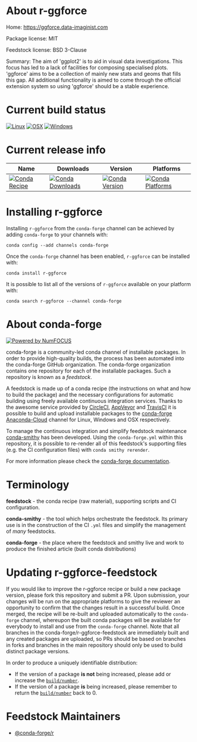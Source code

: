<!--
# -*- mode: jinja -*-
-->

About r-ggforce
===============

Home: https://ggforce.data-imaginist.com

Package license: MIT

Feedstock license: BSD 3-Clause

Summary: The aim of 'ggplot2' is to aid in visual data investigations. This focus has led to a lack of facilities for composing specialised plots. 'ggforce' aims to be a collection of mainly new stats and geoms that fills this gap. All additional functionality is aimed to come through the official extension system so using 'ggforce' should be a stable experience.



Current build status
====================

[![Linux](https://img.shields.io/circleci/project/github/conda-forge/r-ggforce-feedstock/master.svg?label=Linux)](https://circleci.com/gh/conda-forge/r-ggforce-feedstock)
[![OSX](https://img.shields.io/travis/conda-forge/r-ggforce-feedstock/master.svg?label=macOS)](https://travis-ci.org/conda-forge/r-ggforce-feedstock)
[![Windows](https://img.shields.io/appveyor/ci/conda-forge/r-ggforce-feedstock/master.svg?label=Windows)](https://ci.appveyor.com/project/conda-forge/r-ggforce-feedstock/branch/master)

Current release info
====================

| Name | Downloads | Version | Platforms |
| --- | --- | --- | --- |
| [![Conda Recipe](https://img.shields.io/badge/recipe-r--ggforce-green.svg)](https://anaconda.org/conda-forge/r-ggforce) | [![Conda Downloads](https://img.shields.io/conda/dn/conda-forge/r-ggforce.svg)](https://anaconda.org/conda-forge/r-ggforce) | [![Conda Version](https://img.shields.io/conda/vn/conda-forge/r-ggforce.svg)](https://anaconda.org/conda-forge/r-ggforce) | [![Conda Platforms](https://img.shields.io/conda/pn/conda-forge/r-ggforce.svg)](https://anaconda.org/conda-forge/r-ggforce) |

Installing r-ggforce
====================

Installing `r-ggforce` from the `conda-forge` channel can be achieved by adding `conda-forge` to your channels with:

```
conda config --add channels conda-forge
```

Once the `conda-forge` channel has been enabled, `r-ggforce` can be installed with:

```
conda install r-ggforce
```

It is possible to list all of the versions of `r-ggforce` available on your platform with:

```
conda search r-ggforce --channel conda-forge
```


About conda-forge
=================

[![Powered by NumFOCUS](https://img.shields.io/badge/powered%20by-NumFOCUS-orange.svg?style=flat&colorA=E1523D&colorB=007D8A)](http://numfocus.org)

conda-forge is a community-led conda channel of installable packages.
In order to provide high-quality builds, the process has been automated into the
conda-forge GitHub organization. The conda-forge organization contains one repository
for each of the installable packages. Such a repository is known as a *feedstock*.

A feedstock is made up of a conda recipe (the instructions on what and how to build
the package) and the necessary configurations for automatic building using freely
available continuous integration services. Thanks to the awesome service provided by
[CircleCI](https://circleci.com/), [AppVeyor](https://www.appveyor.com/)
and [TravisCI](https://travis-ci.org/) it is possible to build and upload installable
packages to the [conda-forge](https://anaconda.org/conda-forge)
[Anaconda-Cloud](https://anaconda.org/) channel for Linux, Windows and OSX respectively.

To manage the continuous integration and simplify feedstock maintenance
[conda-smithy](https://github.com/conda-forge/conda-smithy) has been developed.
Using the ``conda-forge.yml`` within this repository, it is possible to re-render all of
this feedstock's supporting files (e.g. the CI configuration files) with ``conda smithy rerender``.

For more information please check the [conda-forge documentation](https://conda-forge.org/docs/).

Terminology
===========

**feedstock** - the conda recipe (raw material), supporting scripts and CI configuration.

**conda-smithy** - the tool which helps orchestrate the feedstock.
                   Its primary use is in the construction of the CI ``.yml`` files
                   and simplify the management of *many* feedstocks.

**conda-forge** - the place where the feedstock and smithy live and work to
                  produce the finished article (built conda distributions)


Updating r-ggforce-feedstock
============================

If you would like to improve the r-ggforce recipe or build a new
package version, please fork this repository and submit a PR. Upon submission,
your changes will be run on the appropriate platforms to give the reviewer an
opportunity to confirm that the changes result in a successful build. Once
merged, the recipe will be re-built and uploaded automatically to the
`conda-forge` channel, whereupon the built conda packages will be available for
everybody to install and use from the `conda-forge` channel.
Note that all branches in the conda-forge/r-ggforce-feedstock are
immediately built and any created packages are uploaded, so PRs should be based
on branches in forks and branches in the main repository should only be used to
build distinct package versions.

In order to produce a uniquely identifiable distribution:
 * If the version of a package **is not** being increased, please add or increase
   the [``build/number``](https://conda.io/docs/user-guide/tasks/build-packages/define-metadata.html#build-number-and-string).
 * If the version of a package **is** being increased, please remember to return
   the [``build/number``](https://conda.io/docs/user-guide/tasks/build-packages/define-metadata.html#build-number-and-string)
   back to 0.

Feedstock Maintainers
=====================

* [@conda-forge/r](https://github.com/conda-forge/r/)

